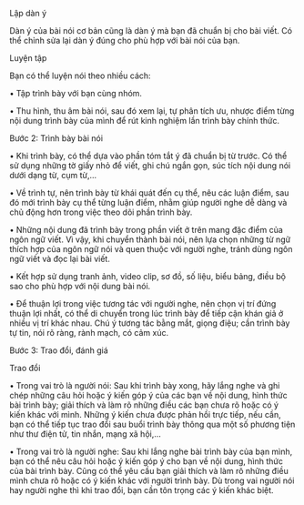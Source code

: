 Lập dàn ý

Dàn ý của bài nói cơ bản cũng là dàn ý mà bạn đã chuẩn bị cho bài viết. Có thể chỉnh sửa lại dàn ý đúng cho phù hợp với bài nói của bạn.

Luyện tập

Bạn có thể luyện nói theo nhiều cách:

• Tập trình bày với bạn cùng nhóm.

• Thu hình, thu âm bài nói, sau đó xem lại, tự phân tích ưu, nhược điểm từng nội dung trình bày của mình để rút kinh nghiệm lần trình bày chính thức.

Bước 2: Trình bày bài nói

• Khi trình bày, có thể dựa vào phần tóm tắt ý đã chuẩn bị từ trước. Có thể sử dụng những tờ giấy nhỏ để viết, ghi chú ngắn gọn, súc tích nội dung nói dưới dạng từ, cụm từ,...

• Về trình tự, nên trình bày từ khái quát đến cụ thể, nêu các luận điểm, sau đó mới trình bày cụ thể từng luận điểm, nhằm giúp người nghe dễ dàng và chủ động hơn trong việc theo dõi phần trình bày.

• Những nội dung đã trình bày trong phần viết ở trên mang đặc điểm của ngôn ngữ viết. Vì vậy, khi chuyển thành bài nói, nên lựa chọn những từ ngữ thích hợp của ngôn ngữ nói và quen thuộc với người nghe, tránh dùng ngôn ngữ viết và đọc lại bài viết.

• Kết hợp sử dụng tranh ảnh, video clip, sơ đồ, số liệu, biểu bảng, điều bộ sao cho phù hợp với nội dung bài nói.

• Để thuận lợi trong việc tương tác với người nghe, nên chọn vị trí đứng thuận lợi nhất, có thể di chuyển trong lúc trình bày để tiếp cận khán giả ở nhiều vị trí khác nhau. Chú ý tương tác bằng mắt, giọng điệu; cần trình bày tự tin, nói rõ ràng, rành mạch, có cảm xúc.

Bước 3: Trao đổi, đánh giá

Trao đổi

• Trong vai trò là người nói: Sau khi trình bày xong, hãy lắng nghe và ghi chép những câu hỏi hoặc ý kiến góp ý của các bạn về nội dung, hình thức bài trình bày; giải thích và làm rõ những điều các bạn chưa rõ hoặc có ý kiến khác với mình. Những ý kiến chưa được phản hồi trực tiếp, nếu cần, bạn có thể tiếp tục trao đổi sau buổi trình bày thông qua một số phương tiện như thư điện tử, tin nhắn, mạng xã hội,...

• Trong vai trò là người nghe: Sau khi lắng nghe bài trình bày của bạn mình, bạn có thể nêu câu hỏi hoặc ý kiến góp ý cho bạn về nội dung, hình thức của bài trình bày. Cũng có thể yêu cầu bạn giải thích và làm rõ những điều mình chưa rõ hoặc có ý kiến khác với người trình bày. Dù trong vai người nói hay người nghe thì khi trao đổi, bạn cần tôn trọng các ý kiến khác biệt.